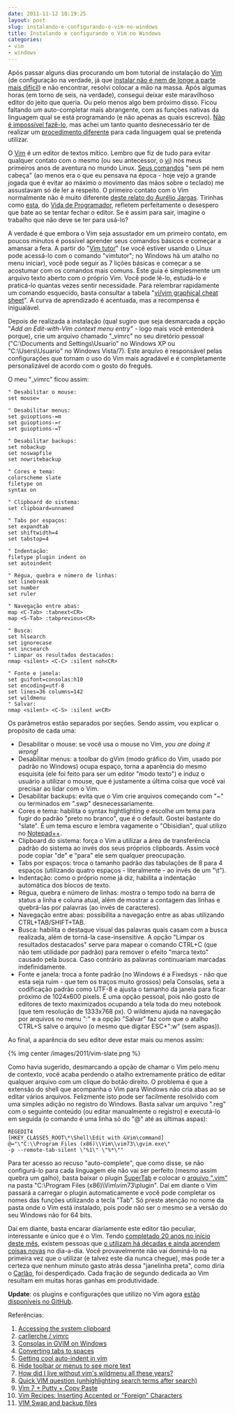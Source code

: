```yaml
---
date: 2011-11-12 10:19:25
layout: post
slug: instalando-e-configurando-o-vim-no-windows
title: Instalando e configurando o Vim no Windows
categories:
- vim
- windows
---
```


Após passar alguns dias procurando um bom tutorial de instalação do [Vim](http://en.wikipedia.org/wiki/Vim_(text_editor)) (de configuração na verdade, já que [instalar não é nem de longe a parte mais difícil](http://www.thegeekstuff.com/2009/12/vim-editor-for-windows/)) e não encontrar, resolvi colocar a mão na massa. Após algumas horas (em torno de seis, na verdade), consegui deixar este maravilhoso editor do jeito que queria. Ou pelo menos algo bem próximo disso. Ficou faltando um auto-completar mais abrangente, com as funções nativas da linguagem qual se está programando (e não apenas as quais escrevo). [Não é impossível fazê-lo](http://vim.wikia.com/wiki/C%2B%2B_code_completion), mas achei um tanto quanto desnecessário ter de realizar um [procedimento diferente](http://www.mohdshakir.net/2007/12/27/enable-vim-code-python-auto-complete) para cada linguagem qual se pretenda utilizar.

O [Vim](http://www.vim.org/) é um editor de textos mítico. Lembro que fiz de tudo para evitar qualquer contato com o mesmo (ou seu antecessor, o [vi](http://en.wikipedia.org/wiki/Vi)) nos meus primeiros anos de aventura no mundo Linux. [Seus comandos](http://www.tuxfiles.org/linuxhelp/vimcheat.html) "sem pé nem cabeça" (ao menos era o que eu pensava na época - hoje vejo a grande jogada que é evitar ao máximo o movimento das mãos sobre o teclado) me assustavam só de ler a respeito. O primeiro contato com o Vim normalmente não é muito diferente [deste relato do Aurélio Jargas](http://aurelio.net/blog/2009/06/30/10anos-vim/). Tirinhas como [esta](http://vidadeprogramador.com.br/2011/04/11/strings-aleatorias/), do [Vida de Programador](http://vidadeprogramador.com.br/), refletem perfeitamente o desespero que bate ao se tentar fechar o editor. Se é assim para sair, imagine o trabalho que não deve se ter para usá-lo?

A verdade é que embora o Vim seja assustador em um primeiro contato, em poucos minutos é possível aprender seus comandos básicos e começar a amansar a fera. A partir do "[Vim tutor](http://vimdoc.sourceforge.net/htmldoc/usr_01.html#tutor)" (se você estiver usando o Linux pode acessá-lo com o comando "vimtutor"; no Windows há um atalho no menu iniciar), você pode seguir as 7 lições básicas e começar a se acostumar com os comandos mais comuns. Este guia é simplesmente um arquivo texto aberto com o próprio Vim. Você pode lê-lo, estudá-lo e praticá-lo quantas vezes sentir necessidade. Para relembrar rapidamente um comando esquecido, basta consultar a tabela "[vi/vim graphical cheat sheet](http://www.viemu.com/vi-vim-cheat-sheet.gif)". A curva de aprendizado é acentuada, mas a recompensa é inigualável.

Depois de realizada a instalação (qual sugiro que seja desmarcada a opção "_Add an Edit-with-Vim context menu entry_" - logo mais você entenderá porque), crie um arquivo chamado "\_vimrc" no seu diretório pessoal ("C:\Documents and Settings\Usuario" no Windows XP ou "C:\Users\Usuario" no Windows Vista/7). Este arquivo é responsável pelas configurações que tornam o uso do Vim mais agradável e é completamente personalizável de acordo com o gosto do freguês.

O meu "\_vimrc" ficou assim:

    " Desabilitar o mouse:
    set mouse=
    
    " Desabilitar menus:
    set guioptions-=m
    set guioptions-=r
    set guioptions-=T
    
    " Desabilitar backups:
    set nobackup
    set noswapfile
    set nowritebackup
    
    " Cores e tema:
    colorscheme slate
    filetype on
    syntax on
    
    " Clipboard do sistema:
    set clipboard=unnamed
    
    " Tabs por espaços:
    set expandtab
    set shiftwidth=4
    set tabstop=4
    
    " Indentação:
    filetype plugin indent on
    set autoindent
    
    " Régua, quebra e número de linhas:
    set linebreak
    set number
    set ruler
    
    " Navegação entre abas:
    map <C-Tab> :tabnext<CR>
    map <S-Tab> :tabprevious<CR>
    
    " Busca:
    set hlsearch
    set ignorecase
    set incsearch
    " Limpar os resultados destacados:
    nmap <silent> <C-C> :silent noh<CR>
    
    " Fonte e janela:
    set guifont=consolas:h10
    set encoding=utf-8
    set lines=36 columns=142
    set wildmenu
    " Salvar:
    nmap <silent> <C-S> :silent w<CR>

Os parâmetros estão separados por seções. Sendo assim, vou explicar o propósito de cada uma:
	
* Desabilitar o mouse: se você usa o mouse no Vim, _you are doing it wrong_!  
* Desabilitar menus: a toolbar do gVim (modo gráfico do Vim, usado por padrão no Windows) ocupa espaço, torna a aparência do mesmo esquisita (ele foi feito para ser um editor "modo texto") e induz o usuário a utilizar o mouse, que é justamente a última coisa que você vai precisar ao lidar com o Vim.  
* Desabilitar backups: evita que o Vim crie arquivos começando com "~" ou terminados em ".swp" desnecessariamente.  
* Cores e tema: habilita o syntax hightlighting e escolhe um tema para fugir do padrão "preto no branco", que é o default. Gostei bastante do "slate". É um tema escuro e lembra vagamente o "Obisidian", qual utilizo no [Notepad++](http://notepad-plus-plus.org/).  
* Clipboard do sistema: força o Vim a utilizar a área de transferência padrão do sistema ao invés dos seus próprios clipboards. Assim você pode copiar "de" e "para" ele sem qualquer preocupação.  
* Tabs por espaços: troca o tamanho padrão das tabulações de 8 para 4 espaços (utilizando quatro espaços - literalmente - ao invés de um "\t").  
* Indentação: como o próprio nome já diz, habilita a indentação automática dos blocos de texto.  
* Régua, quebra e número de linhas: mostra o tempo todo na barra de status a linha e coluna atual, além de mostrar a contagem das linhas e quebrá-las por palavras (ao invés de caracteres).  
* Navegação entre abas: possibilita a navegação entre as abas utilizando CTRL+TAB/SHIFT+TAB.  
* Busca: habilita o destaque visual das palavras quais casam com a busca realizada, além de torná-la case-insensitive. A opção "Limpar os resultados destacados" serve para mapear o comando CTRL+C (que não tem utilidade por padrão) para remover o efeito "marca texto" causado pela busca. Caso contrário as palavras continuariam marcadas indefinidamente.  
* Fonte e janela: troca a fonte padrão (no Windows é a Fixedsys - não que esta seja ruim - que tem os traços muito grossos) pela Consolas, seta a codificação padrão como UTF-8 e ajusta o tamanho da janela para ficar próximo de 1024x600 pixels. É uma opção pessoal, pois não gosto de editores de texto maximizados ocupando a tela toda do meu notebook (que tem resolução de 1333x768 px). O wildmenu ajuda na navegação por arquivos no menu ":" e a opção "Salvar" faz com que o atalho CTRL+S salve o arquivo (o mesmo que digitar ESC+":w" (sem aspas)).

Ao final, a aparência do seu editor deve estar mais ou menos assim:


{% img center /images/2011/vim-slate.png %}

Como havia sugerido, desmarcando a opção de chamar o Vim pelo menu de contexto, você acaba perdendo o atalho extremamente prático de editar qualquer arquivo com um clique do botão direito. O problema é que a extensão do shell que acompanha o Vim para Windows não cria abas ao se editar vários arquivos. Felizmente isto pode ser facilmente resolvido com uma simples adição no registro do Windows. Basta salvar um arquivo ".reg" com o seguinte conteúdo (ou editar manualmente o registro) e executá-lo em seguida (o comando é uma linha só do "@" até as últimas aspas):

    REGEDIT4
    [HKEY_CLASSES_ROOT\*\Shell\Edit with &Vim\command]
    @="\"C:\\Program Files (x86)\\Vim\\vim73\\gvim.exe\"
    -p --remote-tab-silent \"%1\" \"%*\""

Para ter acesso ao recuso "auto-complete", que como disse, se não configurá-lo para cada linguagem ele não vai ser perfeito (mesmo assim quebra um galho), basta baixar o plugin [SuperTab](http://www.vim.org/scripts/script.php?script_id=1643) e colocar o [arquivo ".vim"](https://github.com/ervandew/supertab/blob/master/plugin/supertab.vim) na pasta "C:\Program Files (x86)\Vim\vim73\plugin". Daí em diante o Vim passará a carregar o plugin automaticamente e você pode completar os nomes das funções utilizando a tecla "Tab". Só preste atenção no nome da pasta onde o Vim está instalado, pois pode não ser o mesmo se a versão do seu Windows não for 64 bits.

Daí em diante, basta encarar diariamente este editor tão peculiar, interessante e único que é o Vim. Tendo [completado 20 anos no início deste mês](http://arstechnica.com/open-source/news/2011/11/two-decades-of-productivity-vims-20th-anniversary.ars), existem pessoas que [o utilizam há décadas e ainda aprendem coisas novas](http://stackoverflow.com/questions/597077/is-learning-vim-worth-the-effort) no dia-a-dia. Você provavelmente não vai dominá-lo na primeira vez que o utilizar (e talvez este dia nunca chegue), mas pode ter a certeza que nenhum minuto gasto atrás dessa "janelinha preta", como diria o [Carlão](http://twitter.com/carlosmr12), foi desperdiçado. Cada fração de segundo dedicada ao Vim resultam em muitas horas ganhas em produtividade.

**Update**: os plugins e configurações que utilizo no Vim agora [estão disponíveis no GitHub](https://github.com/myhro/vimfiles).

Referências:  
1. [Accessing the system clipboard](http://vim.wikia.com/wiki/Accessing_the_system_clipboard)  
2. [carllerche / vimrc](https://github.com/carllerche/vimrc)  
3. [Consolas in GVIM on Windows](http://jrwren.wrenfam.com/blog/2006/10/31/consolas-in-gvim-on-windows/)  
4. [Converting tabs to spaces](http://vim.wikia.com/wiki/Converting_tabs_to_spaces)  
5. [Getting cool auto-indent in vim](http://blogs.gnome.org/johannes/2006/11/10/getting-cool-auto-indent-in-vim/)  
6. [Hide toolbar or menus to see more text](http://vim.wikia.com/wiki/Hide_toolbar_or_menus_to_see_more_text)  
7. [How did I live without vim's wildmenu all these years?](http://www.dickscheid.net/2011/04/17-vimsWildmenu/)  
8. [Quick VIM question (unhighlighting search terms after search)](http://www.linuxquestions.org/questions/linux-newbie-8/quick-vim-question-unhighlighting-search-terms-after-search-179177/)  
9. [Vim 7 + Putty + Copy Paste](http://eligere.wordpress.com/2008/04/20/vim-7-putty-copy-paste/)  
10. [Vim Recipes: Inserting Accented or "Foreign" Characters](http://vim.runpaint.org/typing/inserting-accented-characters/)  
11. [VIM Swap and backup files](http://thehumblecoder.wordpress.com/2006/08/08/vim-swap-and-backup-files/)  

